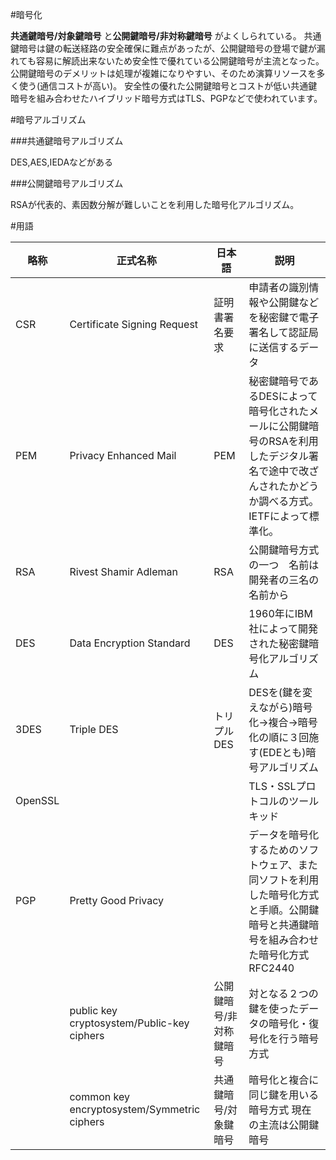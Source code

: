 #暗号化

**共通鍵暗号/対象鍵暗号** と**公開鍵暗号/非対称鍵暗号** がよくしられている。
共通鍵暗号は鍵の転送経路の安全確保に難点があったが、公開鍵暗号の登場で鍵が漏れても容易に解読出来ないため安全性で優れている公開鍵暗号が主流となった。公開鍵暗号のデメリットは処理が複雑になりやすい、そのため演算リソースを多く使う(通信コストが高い)。
安全性の優れた公開鍵暗号とコストが低い共通鍵暗号を組み合わせたハイブリッド暗号方式はTLS、PGPなどで使われています。

#暗号アルゴリズム

###共通鍵暗号アルゴリズム

DES,AES,IEDAなどがある

###公開鍵暗号アルゴリズム

RSAが代表的、素因数分解が難しいことを利用した暗号化アルゴリズム。

#用語

| 略称| 正式名称 |日本語|説明|
|--------|--------|------|------|
| CSR       |    Certificate Signing Request   |証明書署名要求|申請者の識別情報や公開鍵などを秘密鍵で電子署名して認証局に送信するデータ|
|PEM | Privacy Enhanced Mail | PEM|秘密鍵暗号であるDESによって暗号化されたメールに公開鍵暗号のRSAを利用したデジタル署名で途中で改ざんされたかどうか調べる方式。IETFによって標準化。|
|RSA| Rivest Shamir Adleman|RSA|公開鍵暗号方式の一つ　名前は開発者の三名の名前から|
|DES| Data Encryption Standard |DES|1960年にIBM社によって開発された秘密鍵暗号化アルゴリズム|
|3DES|Triple DES|トリプルDES|DESを(鍵を変えながら)暗号化->複合->暗号化の順に３回施す(EDEとも)暗号アルゴリズム|
|OpenSSL|||TLS・SSLプロトコルのツールキッド|
|PGP|Pretty Good Privacy||データを暗号化するためのソフトウェア、また同ソフトを利用した暗号化方式と手順。公開鍵暗号と共通鍵暗号を組み合わせた暗号化方式 RFC2440|
||public key cryptosystem/Public-key ciphers|公開鍵暗号/非対称鍵暗号|対となる２つの鍵を使ったデータの暗号化・復号化を行う暗号方式|
||common key encryptosystem/Symmetric ciphers|共通鍵暗号/対象鍵暗号|暗号化と複合に同じ鍵を用いる暗号方式 現在の主流は公開鍵暗号|



